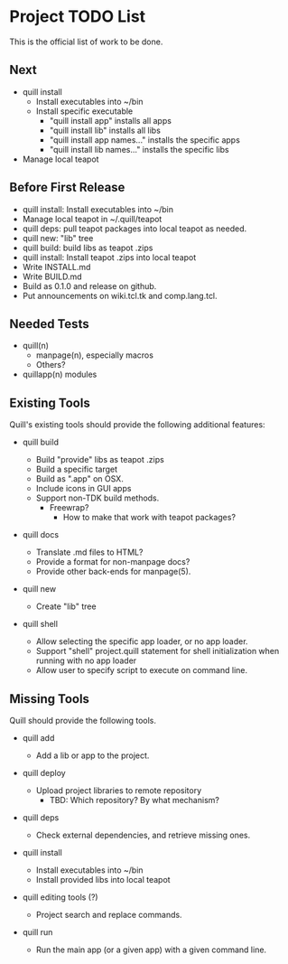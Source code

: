 # Project TODO List

This is the official list of work to be done.

## Next

* quill install
  * Install executables into ~/bin
  * Install specific executable
    * "quill install app" installs all apps
    * "quill install lib" installs all libs
    * "quill install app names..." installs the specific apps
    * "quill install lib names..." installs the specific libs
* Manage local teapot

## Before First Release

* quill install: Install executables into ~/bin
* Manage local teapot in ~/.quill/teapot
* quill deps: pull teapot packages into local teapot as needed.
* quill new: "lib" tree
* quill build: build libs as teapot .zips
* quill install: Install teapot .zips into local teapot
* Write INSTALL.md
* Write BUILD.md
* Build as 0.1.0 and release on github.
* Put announcements on wiki.tcl.tk and comp.lang.tcl.

## Needed Tests

* quill(n)
  * manpage(n), especially macros
  * Others?
* quillapp(n) modules

## Existing Tools

Quill's existing tools should provide the following additional features:

* quill build
  * Build "provide" libs as teapot .zips
  * Build a specific target
  * Build as ".app" on OSX.
  * Include icons in GUI apps
  * Support non-TDK build methods.
    * Freewrap?
      * How to make that work with teapot packages?

* quill docs
  * Translate .md files to HTML?
  * Provide a format for non-manpage docs?
  * Provide other back-ends for manpage(5).

* quill new
  * Create "lib" tree

* quill shell
  * Allow selecting the specific app loader, or no app loader.
  * Support "shell" project.quill statement for shell initialization
    when running with no app loader
  * Allow user to specify script to execute on command line.

## Missing Tools

Quill should provide the following tools.

* quill add
  * Add a lib or app to the project.

* quill deploy
  * Upload project libraries to remote repository
    * TBD: Which repository?  By what mechanism?

* quill deps
  * Check external dependencies, and retrieve missing ones.

* quill install
  * Install executables into ~/bin
  * Install provided libs into local teapot

* quill editing tools (?)
  * Project search and replace commands.

* quill run
  * Run the main app (or a given app) with a given command line.

